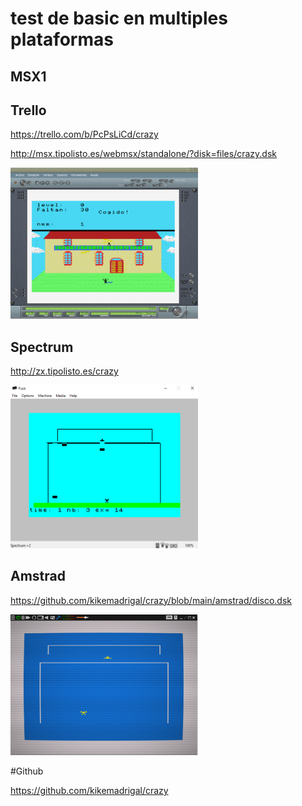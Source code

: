# test de basic en multiples plataformas

## MSX1

## Trello

https://trello.com/b/PcPsLiCd/crazy

http://msx.tipolisto.es/webmsx/standalone/?disk=files/crazy.dsk

<img src=images/1.PNG width=300>

## Spectrum

http://zx.tipolisto.es/crazy

<img src=images/2.PNG width=300>

## Amstrad

https://github.com/kikemadrigal/crazy/blob/main/amstrad/disco.dsk

<img src=images/3.PNG width=300>


#Github

https://github.com/kikemadrigal/crazy


